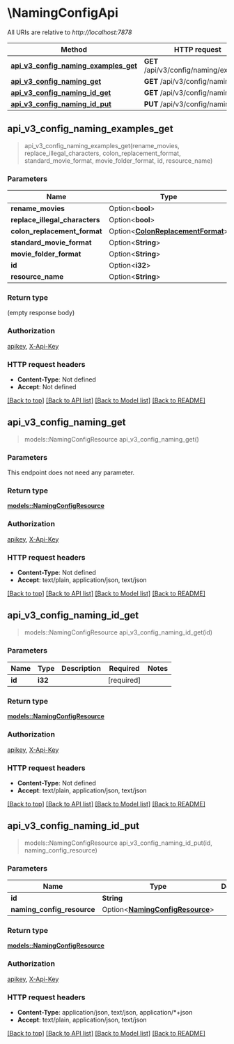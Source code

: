 # \NamingConfigApi

All URIs are relative to *http://localhost:7878*

Method | HTTP request | Description
------------- | ------------- | -------------
[**api_v3_config_naming_examples_get**](NamingConfigApi.md#api_v3_config_naming_examples_get) | **GET** /api/v3/config/naming/examples | 
[**api_v3_config_naming_get**](NamingConfigApi.md#api_v3_config_naming_get) | **GET** /api/v3/config/naming | 
[**api_v3_config_naming_id_get**](NamingConfigApi.md#api_v3_config_naming_id_get) | **GET** /api/v3/config/naming/{id} | 
[**api_v3_config_naming_id_put**](NamingConfigApi.md#api_v3_config_naming_id_put) | **PUT** /api/v3/config/naming/{id} | 



## api_v3_config_naming_examples_get

> api_v3_config_naming_examples_get(rename_movies, replace_illegal_characters, colon_replacement_format, standard_movie_format, movie_folder_format, id, resource_name)


### Parameters


Name | Type | Description  | Required | Notes
------------- | ------------- | ------------- | ------------- | -------------
**rename_movies** | Option<**bool**> |  |  |
**replace_illegal_characters** | Option<**bool**> |  |  |
**colon_replacement_format** | Option<[**ColonReplacementFormat**](.md)> |  |  |
**standard_movie_format** | Option<**String**> |  |  |
**movie_folder_format** | Option<**String**> |  |  |
**id** | Option<**i32**> |  |  |
**resource_name** | Option<**String**> |  |  |

### Return type

 (empty response body)

### Authorization

[apikey](../README.md#apikey), [X-Api-Key](../README.md#X-Api-Key)

### HTTP request headers

- **Content-Type**: Not defined
- **Accept**: Not defined

[[Back to top]](#) [[Back to API list]](../README.md#documentation-for-api-endpoints) [[Back to Model list]](../README.md#documentation-for-models) [[Back to README]](../README.md)


## api_v3_config_naming_get

> models::NamingConfigResource api_v3_config_naming_get()


### Parameters

This endpoint does not need any parameter.

### Return type

[**models::NamingConfigResource**](NamingConfigResource.md)

### Authorization

[apikey](../README.md#apikey), [X-Api-Key](../README.md#X-Api-Key)

### HTTP request headers

- **Content-Type**: Not defined
- **Accept**: text/plain, application/json, text/json

[[Back to top]](#) [[Back to API list]](../README.md#documentation-for-api-endpoints) [[Back to Model list]](../README.md#documentation-for-models) [[Back to README]](../README.md)


## api_v3_config_naming_id_get

> models::NamingConfigResource api_v3_config_naming_id_get(id)


### Parameters


Name | Type | Description  | Required | Notes
------------- | ------------- | ------------- | ------------- | -------------
**id** | **i32** |  | [required] |

### Return type

[**models::NamingConfigResource**](NamingConfigResource.md)

### Authorization

[apikey](../README.md#apikey), [X-Api-Key](../README.md#X-Api-Key)

### HTTP request headers

- **Content-Type**: Not defined
- **Accept**: text/plain, application/json, text/json

[[Back to top]](#) [[Back to API list]](../README.md#documentation-for-api-endpoints) [[Back to Model list]](../README.md#documentation-for-models) [[Back to README]](../README.md)


## api_v3_config_naming_id_put

> models::NamingConfigResource api_v3_config_naming_id_put(id, naming_config_resource)


### Parameters


Name | Type | Description  | Required | Notes
------------- | ------------- | ------------- | ------------- | -------------
**id** | **String** |  | [required] |
**naming_config_resource** | Option<[**NamingConfigResource**](NamingConfigResource.md)> |  |  |

### Return type

[**models::NamingConfigResource**](NamingConfigResource.md)

### Authorization

[apikey](../README.md#apikey), [X-Api-Key](../README.md#X-Api-Key)

### HTTP request headers

- **Content-Type**: application/json, text/json, application/*+json
- **Accept**: text/plain, application/json, text/json

[[Back to top]](#) [[Back to API list]](../README.md#documentation-for-api-endpoints) [[Back to Model list]](../README.md#documentation-for-models) [[Back to README]](../README.md)

